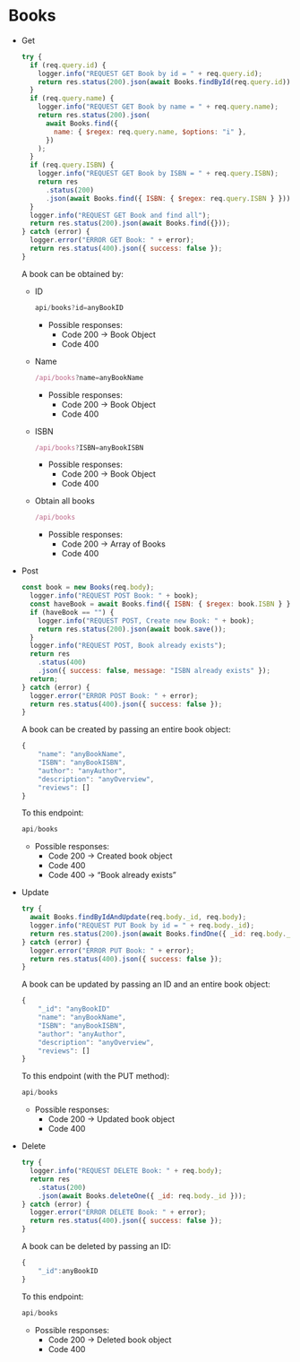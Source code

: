 # Books

- Get
    
    ```jsx
    try {
      if (req.query.id) {
        logger.info("REQUEST GET Book by id = " + req.query.id);
        return res.status(200).json(await Books.findById(req.query.id));
      }
      if (req.query.name) {
        logger.info("REQUEST GET Book by name = " + req.query.name);
        return res.status(200).json(
          await Books.find({
            name: { $regex: req.query.name, $options: "i" },
          })
        );
      }
      if (req.query.ISBN) {
        logger.info("REQUEST GET Book by ISBN = " + req.query.ISBN);
        return res
          .status(200)
          .json(await Books.find({ ISBN: { $regex: req.query.ISBN } }));
      }
      logger.info("REQUEST GET Book and find all");
      return res.status(200).json(await Books.find({}));
    } catch (error) {
      logger.error("ERROR GET Book: " + error);
      return res.status(400).json({ success: false });
    }
    ```
    
    A book can be obtained by:
    
    - ID
        
        ```jsx
        api/books?id=anyBookID
        ```
        
        - Possible responses:
            - Code 200 → Book Object
            - Code 400
    - Name
        
        ```jsx
        /api/books?name=anyBookName
        ```
        
        - Possible responses:
            - Code 200 → Book Object
            - Code 400
    - ISBN
        
        ```jsx
        /api/books?ISBN=anyBookISBN
        ```
        
        - Possible responses:
            - Code 200 → Book Object
            - Code 400
    - Obtain all books
        
        ```jsx
        /api/books
        ```
        
        - Possible responses:
            - Code 200 → Array of Books
            - Code 400
- Post
    
    ```jsx
    const book = new Books(req.body);
      logger.info("REQUEST POST Book: " + book);
      const haveBook = await Books.find({ ISBN: { $regex: book.ISBN } });
      if (haveBook == "") {
        logger.info("REQUEST POST, Create new Book: " + book);
        return res.status(200).json(await book.save());
      }
      logger.info("REQUEST POST, Book already exists");
      return res
        .status(400)
        .json({ success: false, message: "ISBN already exists" });
      return;
    } catch (error) {
      logger.error("ERROR POST Book: " + error);
      return res.status(400).json({ success: false });
    }
    ```
    
    A book can be created by passing an entire book object:
    
    ```jsx
    {
    	"name": "anyBookName",
    	"ISBN": "anyBookISBN",
    	"author": "anyAuthor",
    	"description": "anyOverview",
    	"reviews": []
    }
    ```
    
    To this endpoint:
    
    ```jsx
    api/books
    ```
    
    - Possible responses:
        - Code 200 → Created book object
        - Code 400
        - Code 400 → “Book already exists”
- Update
    
    ```jsx
    try {
      await Books.findByIdAndUpdate(req.body._id, req.body);
      logger.info("REQUEST PUT Book by id = " + req.body._id);
      return res.status(200).json(await Books.findOne({ _id: req.body._id }));
    } catch (error) {
      logger.error("ERROR PUT Book: " + error);
      return res.status(400).json({ success: false });
    }
    ```
    
    A book can be updated by passing an ID and an entire book object:
    
    ```jsx
    {
    	"_id": "anyBookID"
    	"name": "anyBookName",
    	"ISBN": "anyBookISBN",
    	"author": "anyAuthor",
    	"description": "anyOverview",
    	"reviews": []
    }
    ```
    
    To this endpoint (with the PUT method):
    
    ```jsx
    api/books
    ```
    
    - Possible responses:
        - Code 200 → Updated book object
        - Code 400
- Delete
    
    ```jsx
    try {
      logger.info("REQUEST DELETE Book: " + req.body);
      return res
        .status(200)
        .json(await Books.deleteOne({ _id: req.body._id }));
    } catch (error) {
      logger.error("ERROR DELETE Book: " + error);
      return res.status(400).json({ success: false });
    }
    ```
    
    A book can be deleted by passing an ID:
    
    ```jsx
    {
    	"_id":anyBookID
    }
    ```
    
    To this endpoint:
    
    ```jsx
    api/books
    ```
    
    - Possible responses:
        - Code 200 → Deleted book object
        - Code 400